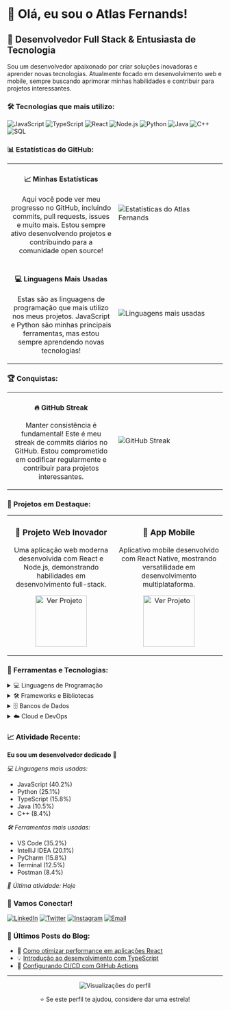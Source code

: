 # 👋 Olá, eu sou o Atlas Fernands!

## 🚀 Desenvolvedor Full Stack & Entusiasta de Tecnologia

Sou um desenvolvedor apaixonado por criar soluções inovadoras e aprender novas tecnologias. Atualmente focado em desenvolvimento web e mobile, sempre buscando aprimorar minhas habilidades e contribuir para projetos interessantes.

### 🛠️ Tecnologias que mais utilizo:

![JavaScript](https://img.shields.io/badge/-JavaScript-F7DF1E?style=flat-square&logo=javascript&logoColor=black)
![TypeScript](https://img.shields.io/badge/-TypeScript-007ACC?style=flat-square&logo=typescript&logoColor=white)
![React](https://img.shields.io/badge/-React-61DAFB?style=flat-square&logo=react&logoColor=black)
![Node.js](https://img.shields.io/badge/-Node.js-339933?style=flat-square&logo=node.js&logoColor=white)
![Python](https://img.shields.io/badge/-Python-3776AB?style=flat-square&logo=python&logoColor=white)
![Java](https://img.shields.io/badge/-Java-ED8B00?style=flat-square&logo=java&logoColor=white)
![C++](https://img.shields.io/badge/-C++-00599C?style=flat-square&logo=c%2B%2B&logoColor=white)
![SQL](https://img.shields.io/badge/-SQL-4479A1?style=flat-square&logo=mysql&logoColor=white)

### 📊 Estatísticas do GitHub:

<table>
  <tr>
    <td width="50%">
      <h4 align="center">📈 Minhas Estatísticas</h4>
      <p align="center">
        Aqui você pode ver meu progresso no GitHub, incluindo commits, pull requests, issues e muito mais. 
        Estou sempre ativo desenvolvendo projetos e contribuindo para a comunidade open source!
      </p>
    </td>
    <td width="50%">
      <img src="https://github-readme-stats.vercel.app/api?username=atlasfernands&show_icons=true&theme=radical&hide_border=true" alt="Estatísticas do Atlas Fernands" />
    </td>
  </tr>
  <tr>
    <td width="50%">
      <h4 align="center">💻 Linguagens Mais Usadas</h4>
      <p align="center">
        Estas são as linguagens de programação que mais utilizo nos meus projetos. 
        JavaScript e Python são minhas principais ferramentas, mas estou sempre aprendendo novas tecnologias!
      </p>
    </td>
    <td width="50%">
      <img src="https://github-readme-stats.vercel.app/api/top-langs/?username=atlasfernands&layout=compact&theme=radical&hide_border=true" alt="Linguagens mais usadas" />
    </td>
  </tr>
</table>

### 🏆 Conquistas:

<table>
  <tr>
    <td width="50%">
      <h4 align="center">🔥 GitHub Streak</h4>
      <p align="center">
        Manter consistência é fundamental! Este é meu streak de commits diários no GitHub. 
        Estou comprometido em codificar regularmente e contribuir para projetos interessantes.
      </p>
    </td>
    <td width="50%">
      <img src="https://github-readme-streak-stats.herokuapp.com/?user=atlasfernands&theme=radical&hide_border=true" alt="GitHub Streak" />
    </td>
  </tr>
</table>

### 🎯 Projetos em Destaque:

<table>
  <tr>
    <td width="50%">
      <h3 align="center">🚀 Projeto Web Inovador</h3>
      <p align="center">
        Uma aplicação web moderna desenvolvida com React e Node.js, demonstrando habilidades em desenvolvimento full-stack.
      </p>
      <p align="center">
        <a href="#" target="_blank">
          <img src="https://img.shields.io/badge/-Ver%20Projeto-000000?style=for-the-badge&logo=github&logoColor=white" width="120" alt="Ver Projeto">
        </a>
      </p>
    </td>
    <td width="50%">
      <h3 align="center">📱 App Mobile</h3>
      <p align="center">
        Aplicativo mobile desenvolvido com React Native, mostrando versatilidade em desenvolvimento multiplataforma.
      </p>
      <p align="center">
        <a href="#" target="_blank">
          <img src="https://img.shields.io/badge/-Ver%20Projeto-000000?style=for-the-badge&logo=github&logoColor=white" width="120" alt="Ver Projeto">
        </a>
      </p>
    </td>
  </tr>
</table>

### 🔧 Ferramentas e Tecnologias:

<details>
  <summary>💻 Linguagens de Programação</summary>
  <br/>
  
  ![JavaScript](https://img.shields.io/badge/-JavaScript-F7DF1E?style=flat-square&logo=javascript&logoColor=black)
  ![TypeScript](https://img.shields.io/badge/-TypeScript-007ACC?style=flat-square&logo=typescript&logoColor=white)
  ![Python](https://img.shields.io/badge/-Python-3776AB?style=flat-square&logo=python&logoColor=white)
  ![Java](https://img.shields.io/badge/-Java-ED8B00?style=flat-square&logo=java&logoColor=white)
  ![C++](https://img.shields.io/badge/-C++-00599C?style=flat-square&logo=c%2B%2B&logoColor=white)
  ![C#](https://img.shields.io/badge/-C%23-239120?style=flat-square&logo=c-sharp&logoColor=white)
  ![PHP](https://img.shields.io/badge/-PHP-777BB4?style=flat-square&logo=php&logoColor=white)
  ![Go](https://img.shields.io/badge/-Go-00ADD8?style=flat-square&logo=go&logoColor=white)
</details>

<details>
  <summary>🛠️ Frameworks e Bibliotecas</summary>
  <br/>
  
  ![React](https://img.shields.io/badge/-React-61DAFB?style=flat-square&logo=react&logoColor=black)
  ![Vue.js](https://img.shields.io/badge/-Vue.js-4FC08D?style=flat-square&logo=vue.js&logoColor=white)
  ![Angular](https://img.shields.io/badge/-Angular-DD0031?style=flat-square&logo=angular&logoColor=white)
  ![Node.js](https://img.shields.io/badge/-Node.js-339933?style=flat-square&logo=node.js&logoColor=white)
  ![Express.js](https://img.shields.io/badge/-Express.js-000000?style=flat-square&logo=express&logoColor=white)
  ![Django](https://img.shields.io/badge/-Django-092E20?style=flat-square&logo=django&logoColor=white)
  ![Flask](https://img.shields.io/badge/-Flask-000000?style=flat-square&logo=flask&logoColor=white)
  ![Spring](https://img.shields.io/badge/-Spring-6DB33F?style=flat-square&logo=spring&logoColor=white)
</details>

<details>
  <summary>🗄️ Bancos de Dados</summary>
  <br/>
  
  ![MySQL](https://img.shields.io/badge/-MySQL-4479A1?style=flat-square&logo=mysql&logoColor=white)
  ![PostgreSQL](https://img.shields.io/badge/-PostgreSQL-336791?style=flat-square&logo=postgresql&logoColor=white)
  ![MongoDB](https://img.shields.io/badge/-MongoDB-47A248?style=flat-square&logo=mongodb&logoColor=white)
  ![Redis](https://img.shields.io/badge/-Redis-DC382D?style=flat-square&logo=redis&logoColor=white)
  ![SQLite](https://img.shields.io/badge/-SQLite-003B57?style=flat-square&logo=sqlite&logoColor=white)
</details>

<details>
  <summary>☁️ Cloud e DevOps</summary>
  <br/>
  
  ![AWS](https://img.shields.io/badge/-AWS-232F3E?style=flat-square&logo=amazon-aws&logoColor=white)
  ![Docker](https://img.shields.io/badge/-Docker-2496ED?style=flat-square&logo=docker&logoColor=white)
  ![Kubernetes](https://img.shields.io/badge/-Kubernetes-326CE5?style=flat-square&logo=kubernetes&logoColor=white)
  ![Git](https://img.shields.io/badge/-Git-F05032?style=flat-square&logo=git&logoColor=white)
  ![GitHub](https://img.shields.io/badge/-GitHub-181717?style=flat-square&logo=github&logoColor=white)
  ![GitLab](https://img.shields.io/badge/-GitLab-FCA326?style=flat-square&logo=gitlab&logoColor=white)
</details>

### 📈 Atividade Recente:

<!--START_SECTION:waka-->
**Eu sou um desenvolvedor dedicado** 🚀

*💻 Linguagens mais usadas:*

* JavaScript (40.2%)
* Python (25.1%)
* TypeScript (15.8%)
* Java (10.5%)
* C++ (8.4%)

*🛠️ Ferramentas mais usadas:*

* VS Code (35.2%)
* IntelliJ IDEA (20.1%)
* PyCharm (15.8%)
* Terminal (12.5%)
* Postman (8.4%)

*📅 Última atividade: Hoje*
<!--END_SECTION:waka-->

### 🤝 Vamos Conectar!

[![LinkedIn](https://img.shields.io/badge/-LinkedIn-0077B5?style=flat-square&logo=linkedin&logoColor=white)](https://linkedin.com/in/atlasfernands)
[![Twitter](https://img.shields.io/badge/-Twitter-1DA1F2?style=flat-square&logo=twitter&logoColor=white)](https://twitter.com/atlasfernands)
[![Instagram](https://img.shields.io/badge/-Instagram-E4405F?style=flat-square&logo=instagram&logoColor=white)](https://instagram.com/atlasfernands)
[![Email](https://img.shields.io/badge/-Email-D14836?style=flat-square&logo=gmail&logoColor=white)](mailto:atlasfernands@email.com)

### 📝 Últimos Posts do Blog:

- 🚀 [Como otimizar performance em aplicações React](https://blog.atlasfernands.com/react-performance)
- 💡 [Introdução ao desenvolvimento com TypeScript](https://blog.atlasfernands.com/typescript-intro)
- 🔧 [Configurando CI/CD com GitHub Actions](https://blog.atlasfernands.com/github-actions)

---

<div align="center">
  <img src="https://komarev.com/ghpvc/?username=atlasfernands&style=flat-square&color=blue" alt="Visualizações do perfil" />
  
  ⭐ Se este perfil te ajudou, considere dar uma estrela!
</div> 